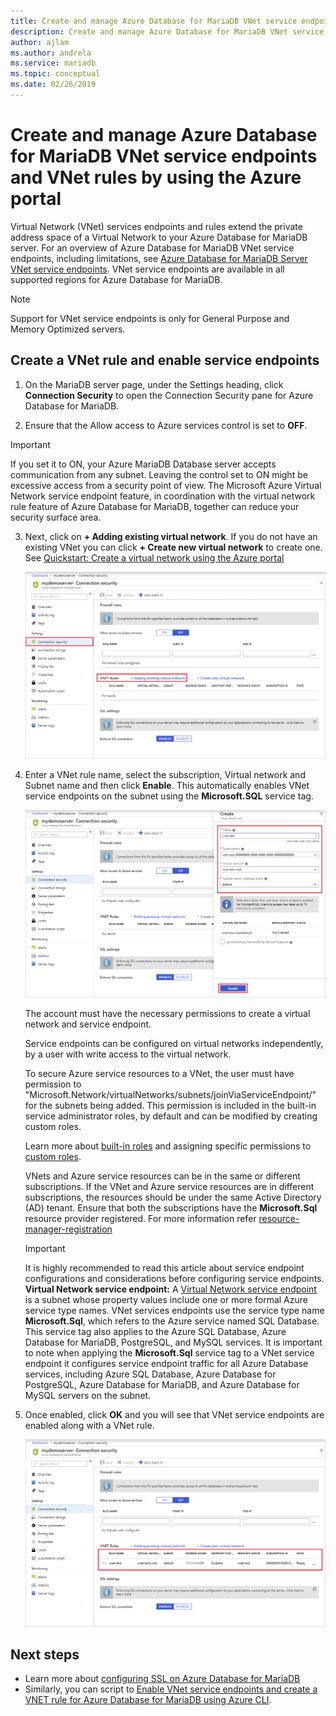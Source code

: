 ```yaml
---
title: Create and manage Azure Database for MariaDB VNet service endpoints and rules using the Azure portal | Microsoft Docs
description: Create and manage Azure Database for MariaDB VNet service endpoints and rules using the Azure portal
author: ajlam
ms.author: andrela
ms.service: mariadb
ms.topic: conceptual
ms.date: 02/26/2019
---
```

# Create and manage Azure Database for MariaDB VNet service endpoints and VNet rules by using the Azure portal

Virtual Network (VNet) services endpoints and rules extend the private address space of a Virtual Network to your Azure Database for MariaDB server. For an overview of Azure Database for MariaDB VNet service endpoints, including limitations, see [Azure Database for MariaDB Server VNet service endpoints](concepts-data-access-security-vnet.md). VNet service endpoints are available in all supported regions for Azure Database for MariaDB.

> [!NOTE]
> Support for VNet service endpoints is only for General Purpose and Memory Optimized servers.

## Create a VNet rule and enable service endpoints

1. On the MariaDB server page, under the Settings heading, click **Connection Security** to open the Connection Security pane for Azure Database for MariaDB.

2. Ensure that the Allow access to Azure services control is set to **OFF**.

> [!Important]
> If you set it to ON, your Azure MariaDB Database server accepts communication from any subnet. Leaving the control set to ON might be excessive access from a security point of view. The Microsoft Azure Virtual Network service endpoint feature, in coordination with the virtual network rule feature of Azure Database for MariaDB, together can reduce your security surface area.

3. Next, click on **+ Adding existing virtual network**. If you do not have an existing VNet you can click **+ Create new virtual network** to create one. See [Quickstart: Create a virtual network using the Azure portal](../virtual-network/quick-create-portal.md)

   ![Azure portal - click Connection security](./media/howto-manage-vnet-portal/1-connection-security.png)

4. Enter a VNet rule name, select the subscription, Virtual network and Subnet name and then click **Enable**. This automatically enables VNet service endpoints on the subnet using the **Microsoft.SQL** service tag.

   ![Azure portal - configure VNet](./media/howto-manage-vnet-portal/2-configure-vnet.png)

   The account must have the necessary permissions to create a virtual network and service endpoint.

   Service endpoints can be configured on virtual networks independently, by a user with write access to the virtual network.
    
   To secure Azure service resources to a VNet, the user must have permission to "Microsoft.Network/virtualNetworks/subnets/joinViaServiceEndpoint/" for the subnets being added. This permission is included in the built-in service administrator roles, by default and can be modified by creating custom roles.
    
   Learn more about [built-in roles](https://docs.microsoft.com/azure/active-directory/role-based-access-built-in-roles) and assigning specific permissions to [custom roles](https://docs.microsoft.com/azure/active-directory/role-based-access-control-custom-roles).
    
   VNets and Azure service resources can be in the same or different subscriptions. If the VNet and Azure service resources are in different subscriptions, the resources should be under the same Active Directory (AD) tenant. Ensure that both the subscriptions have the **Microsoft.Sql** resource provider registered. For more information refer [resource-manager-registration][resource-manager-portal]

   > [!IMPORTANT]
   > It is highly recommended to read this article about service endpoint configurations and considerations before configuring service endpoints. **Virtual Network service endpoint:** A [Virtual Network service endpoint](../virtual-network/virtual-network-service-endpoints-overview.md) is a subnet whose property values include one or more formal Azure service type names. VNet services endpoints use the service type name **Microsoft.Sql**, which refers to the Azure service named SQL Database. This service tag also applies to the Azure SQL Database, Azure Database for MariaDB, PostgreSQL, and MySQL services. It is important to note when applying the **Microsoft.Sql** service tag to a VNet service endpoint it configures service endpoint traffic for all Azure Database services, including Azure SQL Database, Azure Database for PostgreSQL, Azure Database for MariaDB, and Azure Database for MySQL servers on the subnet.
   > 

5. Once enabled, click **OK** and you will see that VNet service endpoints are enabled along with a VNet rule.

   ![VNet service endpoints enabled and VNet rule created](./media/howto-manage-vnet-portal/3-vnet-service-endpoints-enabled-vnet-rule-created.png)

## Next steps
- Learn more about [configuring SSL on Azure Database for MariaDB](howto-configure-ssl.md)
- Similarly, you can script to [Enable VNet service endpoints and create a VNET rule for Azure Database for MariaDB using Azure CLI](howto-manage-vnet-cli.md).

<!-- Link references, to text, Within this same GitHub repo. --> 
[resource-manager-portal]: ../resource-manager-supported-services.md